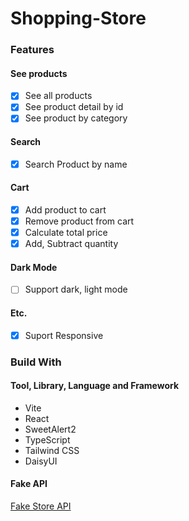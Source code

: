 # Shopping-Store

### Features

#### See products

- [x] See all products
- [x] See product detail by id
- [x] See product by category

#### Search

- [x] Search Product by name

#### Cart

- [x] Add product to cart
- [x] Remove product from cart
- [x] Calculate total price
- [x] Add, Subtract quantity

#### Dark Mode

- [ ] Support dark, light mode

#### Etc.

- [x] Suport Responsive

### Build With

#### Tool, Library, Language and Framework

- Vite
- React
- SweetAlert2
- TypeScript
- Tailwind CSS
- DaisyUI

#### Fake API

[Fake Store API](https://fakestoreapi.com/)
